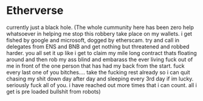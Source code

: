 # Etherverse
currently just a black hole.
(The whole cummunity here has been zero help whatsoever in helping me stop this robbery take place on my  wallets. i get fished by google and microsoft, dogged by etherscam. try and call in delegates from ENS and BNB and get nothing but threatened and robbed harder. you all set it up like i get to claim my mile long contract thats floating around and then rob my ass blind and embarass the ever living fuck out of me in front of the one person that has had my back from the start. fuck every last one of you bitches.... take the fucking rest already so i can quit chasing my shit down day after day and sleeping every 3rd day if im lucky. seriously fuck all of you. i have reached out more times that i can count. all i get is pre loaded bullshit from robots)
